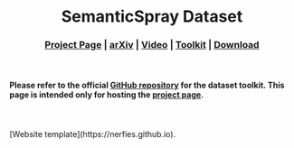 <div align="center">   

# SemanticSpray Dataset
<h3 align="center">
  <a href="https://semantic-spray-dataset.github.io/">Project Page</a> |
  <a href="https://arxiv.org/abs/2305.16129">arXiv</a> |
  <a href="https://www.youtube.com/watch?v=P_dM0mG9wX8&list=PLajmQbgGUOt2T-JjM6sUUDDeaxqmMZro3">Video</a> |
  <a href="https://github.com/aldipiroli/semantic_spray_dataset">Toolkit</a> |
  <a href="https://oparu.uni-ulm.de/xmlui/handle/123456789/48891">Download</a>
</h3>
</div>
<br>

#### Please refer to the official [GitHub repository](https://github.com/aldipiroli/semantic_spray_dataset)  for the dataset toolkit. This page is intended only for hosting the [project page](https://semantic-spray-dataset.github.io). 
<br>
<br>
[Website template](https://nerfies.github.io).
